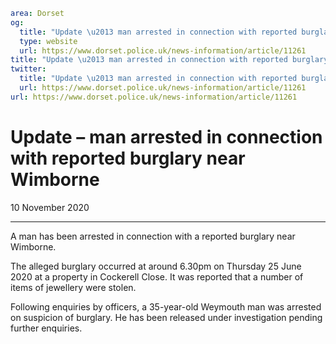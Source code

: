 ```yaml
area: Dorset
og:
  title: "Update \u2013 man arrested in connection with reported burglary near Wimborne"
  type: website
  url: https://www.dorset.police.uk/news-information/article/11261
title: "Update \u2013 man arrested in connection with reported burglary near Wimborne |"
twitter:
  title: "Update \u2013 man arrested in connection with reported burglary near Wimborne"
  url: https://www.dorset.police.uk/news-information/article/11261
url: https://www.dorset.police.uk/news-information/article/11261
```

# Update – man arrested in connection with reported burglary near Wimborne

10 November 2020

* * *

A man has been arrested in connection with a reported burglary near Wimborne.

The alleged burglary occurred at around 6.30pm on Thursday 25 June 2020 at a property in Cockerell Close. It was reported that a number of items of jewellery were stolen.

Following enquiries by officers, a 35-year-old Weymouth man was arrested on suspicion of burglary. He has been released under investigation pending further enquiries.
